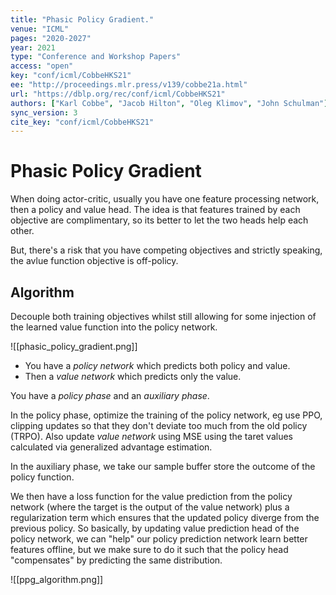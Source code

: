 ```yaml
---
title: "Phasic Policy Gradient."
venue: "ICML"
pages: "2020-2027"
year: 2021
type: "Conference and Workshop Papers"
access: "open"
key: "conf/icml/CobbeHKS21"
ee: "http://proceedings.mlr.press/v139/cobbe21a.html"
url: "https://dblp.org/rec/conf/icml/CobbeHKS21"
authors: ["Karl Cobbe", "Jacob Hilton", "Oleg Klimov", "John Schulman"]
sync_version: 3
cite_key: "conf/icml/CobbeHKS21"
---
```

# Phasic Policy Gradient

When doing actor-critic, usually you have one feature processing network, then a policy and value head. The idea is that features trained by each objective are complimentary, so its better to let the two heads help each other.

But, there's a risk that you have competing objectives and strictly speaking, the avlue function objective is off-policy.

## Algorithm

Decouple both training objectives whilst still allowing for some injection of the learned value function into the policy network.

![[phasic_policy_gradient.png]]

 - You have a *policy network* which predicts both policy and value.
 - Then a *value network* which predicts only the value.


You have a *policy phase* and an *auxiliary phase*.

In the policy phase, optimize the training of the policy network, eg use PPO, clipping updates so that they don't deviate too much from the old policy (TRPO). Also update *value network* using MSE using the taret values calculated via generalized advantage estimation.

In the auxiliary phase, we take our sample buffer store the outcome of the policy function.

We then have a loss function for the value prediction from the policy network (where the target is the output of the value network) plus a regularization term which ensures that the updated policy diverge from the previous policy. So basically, by updating value prediction head of the policy network, we can "help" our policy prediction network learn better features offline, but we make sure to do it such that the policy head "compensates" by predicting the same distribution.

![[ppg_algorithm.png]]